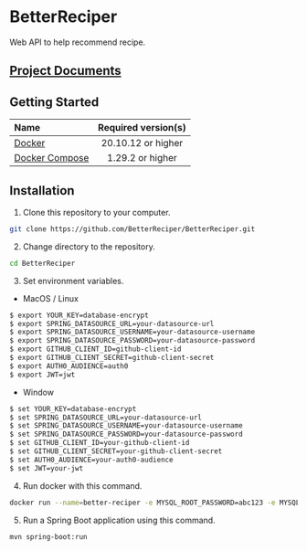 # BetterReciper
Web API to help recommend recipe.  
## [Project Documents](https://docs.google.com/document/d/1uFIWpTibYUKOMG5VRGX0oWdeFiEfUgWFPer4GgVscCU/edit?usp=sharing)
## Getting Started
| Name                                                                       | Required version(s) |
|:---------------------------------------------------------------------------|:-------------------:|
| [Docker](https://docs.docker.com/get-docker/)                              | 20.10.12 or higher  |
| [Docker Compose](https://docs.docker.com/compose/install/#install-compose) |  1.29.2 or higher   |
## Installation  
1. Clone this repository to your computer.  
``` bash
git clone https://github.com/BetterReciper/BetterReciper.git 
```  
2. Change directory to the repository.
``` bash
cd BetterReciper
```
3. Set environment variables.  
* MacOS / Linux
```bash
$ export YOUR_KEY=database-encrypt
$ export SPRING_DATASOURCE_URL=your-datasource-url
$ export SPRING_DATASOURCE_USERNAME=your-datasource-username
$ export SPRING_DATASOURCE_PASSWORD=your-datasource-password
$ export GITHUB_CLIENT_ID=github-client-id
$ export GITHUB_CLIENT_SECRET=github-client-secret
$ export AUTH0_AUDIENCE=auth0
$ export JWT=jwt
```
* Window  
```bash
$ set YOUR_KEY=database-encrypt
$ set SPRING_DATASOURCE_URL=your-datasource-url
$ set SPRING_DATASOURCE_USERNAME=your-datasource-username
$ set SPRING_DATASOURCE_PASSWORD=your-datasource-password
$ set GITHUB_CLIENT_ID=your-github-client-id
$ set GITHUB_CLIENT_SECRET=your-github-client-secret
$ set AUTH0_AUDIENCE=your-auth0-audience
$ set JWT=your-jwt
```
4. Run docker with this command.  
````bash
docker run --name=better-reciper -e MYSQL_ROOT_PASSWORD=abc123 -e MYSQL_DATABASE=db -p 3307:3306 -d mysql
````
5. Run a Spring Boot application using this command.
```bash
mvn spring-boot:run
```

